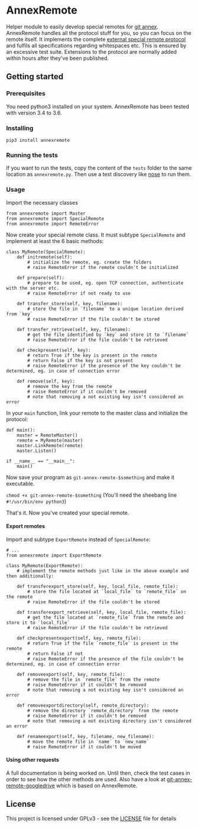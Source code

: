 # AnnexRemote
Helper module to easily develop special remotes for [git annex](https://git-annex.branchable.com).
AnnexRemote handles all the protocol stuff for you, so you can focus on the remote itself.
It implements the complete [external special remote protocol](https://git-annex.branchable.com/design/external_special_remote_protocol)
and fulfils all specifications regarding whitespaces etc. This is ensured by an excessive test suite.
Extensions to the protocol are normally added within hours after they've been published.

## Getting started
### Prerequisites
You need python3 installed on your system. AnnexRemote has been tested with version 3.4 to 3.6.

### Installing
`pip3 install annexremote`

### Running the tests
If you want to run the tests, copy the content of the `tests` folder to the same location as `annexremote.py`.
Then use a test discovery like [nose](http://nose.readthedocs.io) to run them.

### Usage

Import the necessary classes

```
from annexremote import Master
from annexremote import SpecialRemote
from annexremote import RemoteError
```

Now create your special remote class. It must subtype ``SpecialRemote`` and implement at least the 6 basic methods:

```
class MyRemote(SpecialRemote):
    def initremote(self):
        # initialize the remote, eg. create the folders
        # raise RemoteError if the remote couldn't be initialized

    def prepare(self):
        # prepare to be used, eg. open TCP connection, authenticate with the server etc.
        # raise RemoteError if not ready to use

    def transfer_store(self, key, filename):
        # store the file in `filename` to a unique location derived from `key`
        # raise RemoteError if the file couldn't be stored

    def transfer_retrieve(self, key, filename):
        # get the file identified by `key` and store it to `filename`
        # raise RemoteError if the file couldn't be retrieved

    def checkpresent(self, key):
        # return True if the key is present in the remote
        # return False if the key is not present
        # raise RemoteError if the presence of the key couldn't be determined, eg. in case of connection error
        
    def remove(self, key):
        # remove the key from the remote
        # raise RemoteError if it couldn't be removed
        # note that removing a not existing key isn't considered an error
```

In your ``main`` function, link your remote to the master class and initialize the protocol:

```
def main():
    master = RemoteMaster()
    remote = MyRemote(master)
    master.LinkRemote(remote)
    master.Listen()

if __name__ == "__main__":
    main()
```

Now save your program as ``git-annex-remote-$something`` and make it executable.

``chmod +x git-annex-remote-$something``
(You'll need the sheebang line ``#!/usr/bin/env python3``)

That's it. Now you've created your special remote.

#### Export remotes
Import and subtype `ExportRemote` instead of `SpecialRemote`:

```
# ...
from annexremote import ExportRemote

class MyRemote(ExportRemote):
    # implement the remote methods just like in the above example and then additionally:
    
    def transferexport_store(self, key, local_file, remote_file):
        # store the file located at `local_file` to `remote_file` on the remote
        # raise RemoteError if the file couldn't be stored

    def transferexport_retrieve(self, key, local_file, remote_file):
        # get the file located at `remote_file` from the remote and store it to `local_file`
        # raise RemoteError if the file couldn't be retrieved

    def checkpresentexport(self, key, remote_file):
        # return True if the file `remote_file` is present in the remote
        # return False if not
        # raise RemoteError if the presence of the file couldn't be determined, eg. in case of connection error

    def removeexport(self, key, remote_file):
        # remove the file in `remote_file` from the remote
        # raise RemoteError if it couldn't be removed
        # note that removing a not existing key isn't considered an error

    def removeexportdirectory(self, remote_directory):
        # remove the directory `remote_directory` from the remote
        # raise RemoteError if it couldn't be removed
        # note that removing a not existing directory isn't considered an error

    def renameexport(self, key, filename, new_filename):
        # move the remote file in `name` to `new_name`
        # raise RemoteError if it couldn't be moved

```

#### Using other requests
A full documentation is being worked on. Until then, check the test cases in order to see how the other methods are used. Also have a look at [git-annex-remote-googledrive](https://github.com/Lykos153/git-annex-remote-googledrive) which is based on AnnexRemote.

## License

This project is licensed under GPLv3 - see the [LICENSE](LICENSE) file for details

